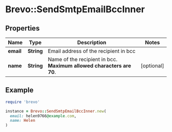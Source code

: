 # Brevo::SendSmtpEmailBccInner

## Properties

| Name | Type | Description | Notes |
| ---- | ---- | ----------- | ----- |
| **email** | **String** | Email address of the recipient in bcc |  |
| **name** | **String** | Name of the recipient in bcc. **Maximum allowed characters are 70**.  | [optional] |

## Example

```ruby
require 'brevo'

instance = Brevo::SendSmtpEmailBccInner.new(
  email: helen9766@example.com,
  name: Helen
)
```

